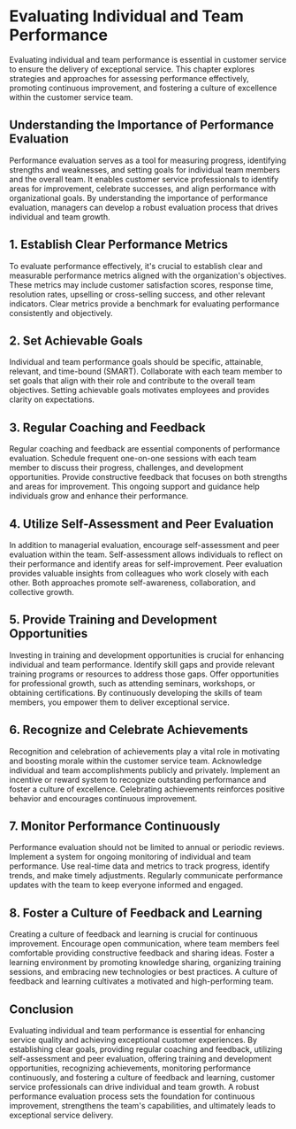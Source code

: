 Evaluating Individual and Team Performance
=====================================================

Evaluating individual and team performance is essential in customer service to ensure the delivery of exceptional service. This chapter explores strategies and approaches for assessing performance effectively, promoting continuous improvement, and fostering a culture of excellence within the customer service team.

**Understanding the Importance of Performance Evaluation**
----------------------------------------------------------

Performance evaluation serves as a tool for measuring progress, identifying strengths and weaknesses, and setting goals for individual team members and the overall team. It enables customer service professionals to identify areas for improvement, celebrate successes, and align performance with organizational goals. By understanding the importance of performance evaluation, managers can develop a robust evaluation process that drives individual and team growth.

**1. Establish Clear Performance Metrics**
------------------------------------------

To evaluate performance effectively, it's crucial to establish clear and measurable performance metrics aligned with the organization's objectives. These metrics may include customer satisfaction scores, response time, resolution rates, upselling or cross-selling success, and other relevant indicators. Clear metrics provide a benchmark for evaluating performance consistently and objectively.

**2. Set Achievable Goals**
---------------------------

Individual and team performance goals should be specific, attainable, relevant, and time-bound (SMART). Collaborate with each team member to set goals that align with their role and contribute to the overall team objectives. Setting achievable goals motivates employees and provides clarity on expectations.

**3. Regular Coaching and Feedback**
------------------------------------

Regular coaching and feedback are essential components of performance evaluation. Schedule frequent one-on-one sessions with each team member to discuss their progress, challenges, and development opportunities. Provide constructive feedback that focuses on both strengths and areas for improvement. This ongoing support and guidance help individuals grow and enhance their performance.

**4. Utilize Self-Assessment and Peer Evaluation**
--------------------------------------------------

In addition to managerial evaluation, encourage self-assessment and peer evaluation within the team. Self-assessment allows individuals to reflect on their performance and identify areas for self-improvement. Peer evaluation provides valuable insights from colleagues who work closely with each other. Both approaches promote self-awareness, collaboration, and collective growth.

**5. Provide Training and Development Opportunities**
-----------------------------------------------------

Investing in training and development opportunities is crucial for enhancing individual and team performance. Identify skill gaps and provide relevant training programs or resources to address those gaps. Offer opportunities for professional growth, such as attending seminars, workshops, or obtaining certifications. By continuously developing the skills of team members, you empower them to deliver exceptional service.

**6. Recognize and Celebrate Achievements**
-------------------------------------------

Recognition and celebration of achievements play a vital role in motivating and boosting morale within the customer service team. Acknowledge individual and team accomplishments publicly and privately. Implement an incentive or reward system to recognize outstanding performance and foster a culture of excellence. Celebrating achievements reinforces positive behavior and encourages continuous improvement.

**7. Monitor Performance Continuously**
---------------------------------------

Performance evaluation should not be limited to annual or periodic reviews. Implement a system for ongoing monitoring of individual and team performance. Use real-time data and metrics to track progress, identify trends, and make timely adjustments. Regularly communicate performance updates with the team to keep everyone informed and engaged.

**8. Foster a Culture of Feedback and Learning**
------------------------------------------------

Creating a culture of feedback and learning is crucial for continuous improvement. Encourage open communication, where team members feel comfortable providing constructive feedback and sharing ideas. Foster a learning environment by promoting knowledge sharing, organizing training sessions, and embracing new technologies or best practices. A culture of feedback and learning cultivates a motivated and high-performing team.

**Conclusion**
--------------

Evaluating individual and team performance is essential for enhancing service quality and achieving exceptional customer experiences. By establishing clear goals, providing regular coaching and feedback, utilizing self-assessment and peer evaluation, offering training and development opportunities, recognizing achievements, monitoring performance continuously, and fostering a culture of feedback and learning, customer service professionals can drive individual and team growth. A robust performance evaluation process sets the foundation for continuous improvement, strengthens the team's capabilities, and ultimately leads to exceptional service delivery.
